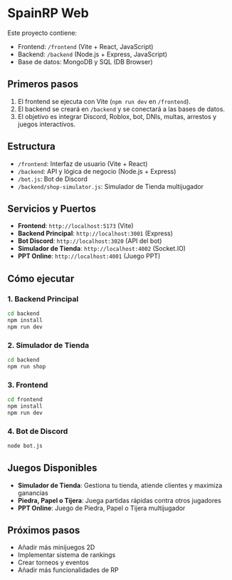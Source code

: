 # SpainRP Web

Este proyecto contiene:
- Frontend: `/frontend` (Vite + React, JavaScript)
- Backend: `/backend` (Node.js + Express, JavaScript)
- Base de datos: MongoDB y SQL (DB Browser)

## Primeros pasos

1. El frontend se ejecuta con Vite (`npm run dev` en `/frontend`).
2. El backend se creará en `/backend` y se conectará a las bases de datos.
3. El objetivo es integrar Discord, Roblox, bot, DNIs, multas, arrestos y juegos interactivos.

## Estructura
- `/frontend`: Interfaz de usuario (Vite + React)
- `/backend`: API y lógica de negocio (Node.js + Express)
- `/bot.js`: Bot de Discord
- `/backend/shop-simulator.js`: Simulador de Tienda multijugador

## Servicios y Puertos
- **Frontend**: `http://localhost:5173` (Vite)
- **Backend Principal**: `http://localhost:3001` (Express)
- **Bot Discord**: `http://localhost:3020` (API del bot)
- **Simulador de Tienda**: `http://localhost:4002` (Socket.IO)
- **PPT Online**: `http://localhost:4001` (Juego PPT)

## Cómo ejecutar

### 1. Backend Principal
```bash
cd backend
npm install
npm run dev
```

### 2. Simulador de Tienda
```bash
cd backend
npm run shop
```

### 3. Frontend
```bash
cd frontend
npm install
npm run dev
```

### 4. Bot de Discord
```bash
node bot.js
```

## Juegos Disponibles
- **Simulador de Tienda**: Gestiona tu tienda, atiende clientes y maximiza ganancias
- **Piedra, Papel o Tijera**: Juega partidas rápidas contra otros jugadores
- **PPT Online**: Juego de Piedra, Papel o Tijera multijugador

## Próximos pasos
- Añadir más minijuegos 2D
- Implementar sistema de rankings
- Crear torneos y eventos
- Añadir más funcionalidades de RP
